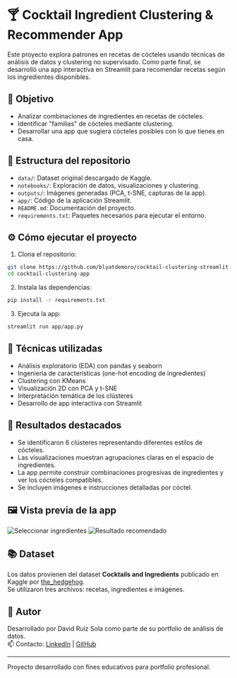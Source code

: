 # 🍸 Cocktail Ingredient Clustering & Recommender App

Este proyecto explora patrones en recetas de cócteles usando técnicas de análisis de datos y clustering no supervisado. Como parte final, se desarrolló una app interactiva en Streamlit para recomendar recetas según los ingredientes disponibles.

## 📌 Objetivo

- Analizar combinaciones de ingredientes en recetas de cócteles.
- Identificar "familias" de cócteles mediante clustering.
- Desarrollar una app que sugiera cócteles posibles con lo que tienes en casa.

## 📁 Estructura del repositorio

- `data/`: Dataset original descargado de Kaggle.
- `notebooks/`: Exploración de datos, visualizaciones y clustering.
- `outputs/`: Imágenes generadas (PCA, t-SNE, capturas de la app).
- `app/`: Código de la aplicación Streamlit.
- `README.md`: Documentación del proyecto.
- `requirements.txt`: Paquetes necesarios para ejecutar el entorno.

## ⚙️ Cómo ejecutar el proyecto

1. Clona el repositorio:
```bash
git clone https://github.com/blyatdemoro/cocktail-clustering-streamlit.git
cd cocktail-clustering-app
```

2. Instala las dependencias:
```bash
pip install -r requirements.txt
```

3. Ejecuta la app:
```bash
streamlit run app/app.py
```

## 🧪 Técnicas utilizadas

- Análisis exploratorio (EDA) con pandas y seaborn
- Ingeniería de características (one-hot encoding de ingredientes)
- Clustering con KMeans
- Visualización 2D con PCA y t-SNE
- Interpretación temática de los clústeres
- Desarrollo de app interactiva con Streamlit

## 🧠 Resultados destacados

- Se identificaron 6 clústeres representando diferentes estilos de cócteles.
- Las visualizaciones muestran agrupaciones claras en el espacio de ingredientes.
- La app permite construir combinaciones progresivas de ingredientes y ver los cócteles compatibles.
- Se incluyen imágenes e instrucciones detalladas por cóctel.

## 🖼️ Vista previa de la app

![Seleccionar ingredientes](outputs/demo_app.png)
![Resultado recomendado](outputs/recommendation_result.png)

## 📚 Dataset

Los datos provienen del dataset **Cocktails and Ingredients** publicado en Kaggle por [the_hedgehog](https://www.kaggle.com/datasets/thehedgehog/cocktails-hotal).  
Se utilizaron tres archivos: recetas, ingredientes e imágenes.

## 👤 Autor

Desarrollado por David Ruiz Sola como parte de su portfolio de análisis de datos.  
📫 Contacto: [LinkedIn](https://linkedin.com/in/tuusuario) | [GitHub](https://github.com/blyatdemoro)

---

Proyecto desarrollado con fines educativos para portfolio profesional.